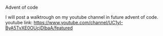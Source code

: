 ﻿Advent of code

I will post a walktrough on my youtube channel in future advent of code.
youtube link: https://www.youtube.com/channel/UC1yI-ByA5TvXE0OUcjDlbaA/featured
